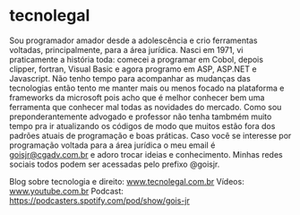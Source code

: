 # tecnolegal
Sou programador amador desde a adolescência e crio ferramentas voltadas, principalmente, para a área jurídica.
Nasci em 1971, vi praticamente a história toda: comecei a programar em Cobol, depois clipper, fortran, Visual Basic e agora programo em ASP, ASP.NET e Javascript.
Não tenho tempo para acompanhar as mudanças das tecnologias então tento me manter mais ou menos focado na plataforma e frameworks da microsoft pois acho que é melhor conhecer bem uma ferramenta que conhecer mal todas as novidades do mercado. Como sou preponderantemente advogado e professor não tenha tambmém muito tempo pra ir atualizando os códigos de modo que  muitos estão fora dos padrões atuais de programação e boas práticas.
Caso você se interesse por programação voltada para a área jurídica o meu email é goisjr@cgadv.com.br e adoro trocar ideias e conhecimento. 
Minhas redes sociais todos podem ser acessadas pelo prefixo @goisjr.

Blog sobre tecnologia e direito: www.tecnolegal.com.br
Vídeos: www.youtube.com.br
Podcast: https://podcasters.spotify.com/pod/show/gois-jr
